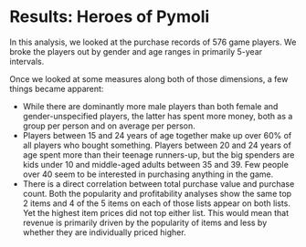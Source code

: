 # Results: Heroes of Pymoli

In this analysis, we looked at the purchase records of 576 game players. We broke the players out by gender and age ranges in primarily 5-year intervals.

Once we looked at some measures along both of those dimensions, a few things became apparent:

 - While there are dominantly more male players than both female and gender-unspecified players, the latter has spent more money, both as a group per person and on average per person.
 - Players between 15 and 24 years of age together make up over 60% of all players who bought something. Players between 20 and 24 years of age spent more than their teenage runners-up, but the big spenders are kids under 10 and middle-aged adults between 35 and 39. Few people over 40 seem to be interested in purchasing anything in the game.
 - There is a direct correlation between total purchase value and purchase count. Both the popularity and profitability analyses show the same top 2 items and 4 of the 5 items on each of those lists appear on both lists. Yet the highest item prices did not top either list. This would mean that revenue is primarily driven by the popularity of items and less by whether they are individually priced higher.
